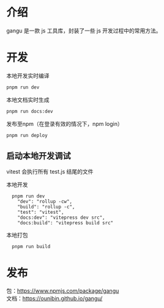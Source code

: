 # 介绍
gangu 是一款 js 工具库，封装了一些 js 开发过程中的常用方法。

# 开发
本地开发实时编译
```bash
pnpm run dev
```

本地文档实时生成
```bash
pnpm run docs:dev
```

发布至npm（在登录有效的情况下，npm login）
```bash
pnpm run deploy
```

## 启动本地开发调试
vitest 会执行所有 test.js 结尾的文件

本地开发
```
  pnpm run dev 
    "dev": "rollup -cw",
    "build": "rollup -c",
    "test": "vitest",
    "docs:dev": "vitepress dev src",
    "docs:build": "vitepress build src"
```

本地打包
```
  pnpm run build
```

# 发布
包：https://www.npmjs.com/package/gangu  
文档：https://ounibin.github.io/gangu/

